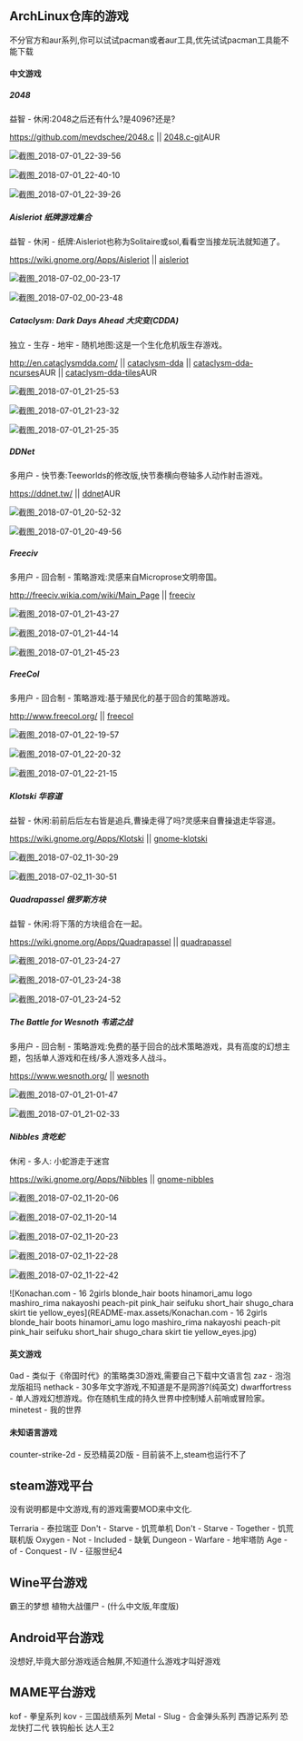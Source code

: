 ## ArchLinux仓库的游戏

不分官方和aur系列,你可以试试pacman或者aur工具,优先试试pacman工具能不能下载

#### 中文游戏



##### 2048	

益智 - 休闲:2048之后还有什么?是4096?还是?

https://github.com/mevdschee/2048.c || [2048.c-git](https://aur.archlinux.org/packages/2048.c-git/)AUR

![截图_2018-07-01_22-39-56](README-max.assets/截图_2018-07-01_22-39-56.png)

![截图_2018-07-01_22-40-10](README-max.assets/截图_2018-07-01_22-40-10.png)

![截图_2018-07-01_22-39-26](README-max.assets/截图_2018-07-01_22-39-26.png)



##### Aisleriot	纸牌游戏集合

益智 - 休闲 - 纸牌:Aisleriot也称为Solitaire或sol,看看空当接龙玩法就知道了。

https://wiki.gnome.org/Apps/Aisleriot || [aisleriot](https://www.archlinux.org/packages/extra/x86_64/aisleriot/)

![截图_2018-07-02_00-23-17](README-max.assets/截图_2018-07-02_00-23-17.png)

![截图_2018-07-02_00-23-48](README-max.assets/截图_2018-07-02_00-23-48.png)



##### Cataclysm: Dark Days Ahead	大灾变(CDDA)

独立 - 生存 - 地牢 - 随机地图:这是一个生化危机版生存游戏。

<http://en.cataclysmdda.com/> || [cataclysm-dda](https://www.archlinux.org/packages/community/x86_64/cataclysm-dda/) || [cataclysm-dda-ncurses](https://aur.archlinux.org/packages/cataclysm-dda-ncurses/)AUR || [cataclysm-dda-tiles](https://aur.archlinux.org/packages/cataclysm-dda-tiles/)AUR

![截图_2018-07-01_21-25-53](README-max.assets/截图_2018-07-01_21-25-53.png)

![截图_2018-07-01_21-23-32](README-max.assets/截图_2018-07-01_21-23-32.png)

![截图_2018-07-01_21-25-35](README-max.assets/截图_2018-07-01_21-25-35.png)



##### DDNet

多用户 - 快节奏:Teeworlds的修改版,快节奏横向卷轴多人动作射击游戏。

<https://ddnet.tw/> || [ddnet](https://aur.archlinux.org/packages/ddnet/)AUR

![截图_2018-07-01_20-52-32](README-max.assets/截图_2018-07-01_20-52-32.png)

![截图_2018-07-01_20-49-56](README-max.assets/截图_2018-07-01_20-49-56.png)



##### Freeciv

多用户 - 回合制 - 策略游戏:灵感来自Microprose文明帝国。

<http://freeciv.wikia.com/wiki/Main_Page> || [freeciv](https://www.archlinux.org/packages/extra/x86_64/freeciv/)

![截图_2018-07-01_21-43-27](README-max.assets/截图_2018-07-01_21-43-27.png)

![截图_2018-07-01_21-44-14](README-max.assets/截图_2018-07-01_21-44-14.png)

![截图_2018-07-01_21-45-23](README-max.assets/截图_2018-07-01_21-45-23.png)



##### FreeCol	

多用户 - 回合制 - 策略游戏:基于殖民化的基于回合的策略游戏。

<http://www.freecol.org/> || [freecol](https://www.archlinux.org/packages/community/any/freecol/)

![截图_2018-07-01_22-19-57](README-max.assets/截图_2018-07-01_22-19-57.png)

![截图_2018-07-01_22-20-32](README-max.assets/截图_2018-07-01_22-20-32.png)

![截图_2018-07-01_22-21-15](README-max.assets/截图_2018-07-01_22-21-15.png)



##### Klotski	华容道

益智 - 休闲:前前后后左右皆是追兵,曹操走得了吗?灵感来自曹操退走华容道。

https://wiki.gnome.org/Apps/Klotski || [gnome-klotski](https://www.archlinux.org/packages/extra/x86_64/gnome-klotski/)

![截图_2018-07-02_11-30-29](README-max.assets/截图_2018-07-02_11-30-29.png)

![截图_2018-07-02_11-30-51](README-max.assets/截图_2018-07-02_11-30-51.png)



##### Quadrapassel	俄罗斯方块

益智 - 休闲:将下落的方块组合在一起。

https://wiki.gnome.org/Apps/Quadrapassel || [quadrapassel](https://www.archlinux.org/packages/extra/x86_64/quadrapassel/)

![截图_2018-07-01_23-24-27](README-max.assets/截图_2018-07-01_23-24-27.png)

![截图_2018-07-01_23-24-38](README-max.assets/截图_2018-07-01_23-24-38.png)

![截图_2018-07-01_23-24-52](README-max.assets/截图_2018-07-01_23-24-52.png)



##### The Battle for Wesnoth	韦诺之战

多用户 - 回合制 - 策略游戏:免费的基于回合的战术策略游戏，具有高度的幻想主题，包括单人游戏和在线/多人游戏多人战斗。

<https://www.wesnoth.org/> || [wesnoth](https://www.archlinux.org/packages/community/x86_64/wesnoth/)

![截图_2018-07-01_21-01-47](README-max.assets/截图_2018-07-01_21-01-47.png)

![截图_2018-07-01_21-02-33](README-max.assets/截图_2018-07-01_21-02-33.png)



##### Nibbles	贪吃蛇

休闲 - 多人: 小蛇游走于迷宫

https://wiki.gnome.org/Apps/Nibbles || [gnome-nibbles](https://www.archlinux.org/packages/extra/x86_64/gnome-nibbles/)

![截图_2018-07-02_11-20-06](README-max.assets/截图_2018-07-02_11-20-06.png)

![截图_2018-07-02_11-20-14](README-max.assets/截图_2018-07-02_11-20-14.png)

![截图_2018-07-02_11-20-23](README-max.assets/截图_2018-07-02_11-20-23.png)

![截图_2018-07-02_11-22-28](README-max.assets/截图_2018-07-02_11-22-28.png)

![截图_2018-07-02_11-22-42](README-max.assets/截图_2018-07-02_11-22-42.png)









![Konachan.com - 16 2girls blonde_hair boots hinamori_amu logo mashiro_rima nakayoshi peach-pit pink_hair seifuku short_hair shugo_chara skirt tie yellow_eyes](README-max.assets/Konachan.com - 16 2girls blonde_hair boots hinamori_amu logo mashiro_rima nakayoshi peach-pit pink_hair seifuku short_hair shugo_chara skirt tie yellow_eyes.jpg)












#### 英文游戏

 

0ad - 类似于《帝国时代》的策略类3D游戏,需要自己下载中文语言包
	zaz - 泡泡龙版祖玛
	nethack - 30多年文字游戏,不知道是不是网游?(纯英文)
	dwarffortress - 单人游戏幻想游戏。你在随机生成的持久世界中控制矮人前哨或冒险家。
	minetest - 我的世界





#### 未知语言游戏


counter-strike-2d - 反恐精英2D版 - 目前装不上,steam也运行不了



## steam游戏平台

没有说明都是中文游戏,有的游戏需要MOD来中文化.


Terraria - 泰拉瑞亚
Don't - Starve - 饥荒单机
Don't - Starve - Together - 饥荒联机版
Oxygen - Not - Included - 缺氧
Dungeon - Warfare - 地牢塔防
Age - of - Conquest - IV - 征服世纪4





## Wine平台游戏


霸王的梦想
植物大战僵尸 - (什么中文版,年度版)



## Android平台游戏

没想好,毕竟大部分游戏适合触屏,不知道什么游戏才叫好游戏





## MAME平台游戏


kof - 拳皇系列
kov - 三国战绩系列
Metal - Slug - 合金弹头系列
西游记系列
恐龙快打二代
铁钩船长
达人王2


